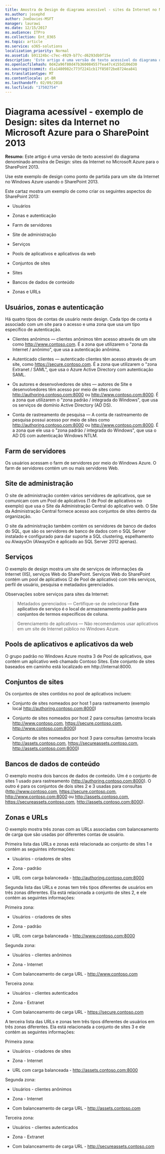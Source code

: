 ```yaml
---
title: Amostra de Design de diagrama acessível - sites da Internet no Microsoft Azure para o SharePoint 2013
ms.author: josephd
author: JoeDavies-MSFT
manager: laurawi
ms.date: 12/15/2017
ms.audience: ITPro
ms.collection: Ent_O365
ms.topic: article
ms.service: o365-solutions
localization_priority: Normal
ms.assetid: b91124bc-c7ec-4929-b77c-d6293db9f15e
description: 'Este artigo é uma versão de texto acessível do diagrama denominado amostra de Design: sites da Internet no Microsoft Azure para o SharePoint 2013.'
ms.openlocfilehash: 0d42a96f80d47b360084557fea47c4155d106d30
ms.sourcegitcommit: d1a1480982c773f2241cb17f85072be8724ea841
ms.translationtype: MT
ms.contentlocale: pt-BR
ms.lasthandoff: 02/09/2018
ms.locfileid: "17502754"
---
```

# <a name="accessible-diagram---design-sample-internet-sites-in-microsoft-azure-for-sharepoint-2013"></a>Diagrama acessível - exemplo de Design: sites da Internet no Microsoft Azure para o SharePoint 2013

**Resumo:** Este artigo é uma versão de texto acessível do diagrama denominado amostra de Design: sites da Internet no Microsoft Azure para o SharePoint 2013.
  
Use este exemplo de design como ponto de partida para um site da Internet no Windows Azure usando o SharePoint 2013.
  
Este cartaz mostra um exemplo de como criar os seguintes aspectos do SharePoint 2013:
  
- Usuários
    
- Zonas e autenticação
    
- Farm de servidores
    
- Site de administração
    
- Serviços
    
- Pools de aplicativos e aplicativos da web
    
- Conjuntos de sites
    
- Sites
    
- Bancos de dados de conteúdo
    
- Zonas e URLs
    
## <a name="users-zones-and-authentication"></a>Usuários, zonas e autenticação

Há quatro tipos de contas de usuário neste design. Cada tipo de conta é associado com um site para o acesso e uma zona que usa um tipo específico de autenticação. 
  
- Clientes anônimos — clientes anônimos têm acesso através de um site como http://www.contoso.com. É a zona que utilizarem o "zona da Internet / anônimo", que usa a autenticação anônima.
    
- Autenticado clientes — autenticado clientes têm acesso através de um site, como https://secure.contoso.com. É a zona que utilizarem o "zona Extranet / SAML", que usa o Azure Active Directory com autenticação SAML.
    
- Os autores e desenvolvedores de sites — autores de Site e desenvolvedores têm acesso por meio de sites como http://authoring.contoso.com:8000 ou http://www.contoso.com:8000. É a zona que utilizarem o "zona padrão / integrada do Windows", que usa os serviços de domínio Active Directory (AD DS).
    
- Conta de rastreamento de pesquisa — A conta de rastreamento de pesquisa possui acesso por meio de sites como http://authoring.contoso.com:8000 ou http://www.contoso.com:8000. É a zona que ele usa o "zona padrão / integrada do Windows", que usa o AD DS com autenticação Windows NTLM.
    
## <a name="server-farm"></a>Farm de servidores

Os usuários acessam o farm de servidores por meio do Windows Azure. O farm de servidores contém um ou mais servidores Web.
  
## <a name="administration-site"></a>Site de administração

O site de administração contém vários servidores de aplicativos, que se comunicam com um Pool de aplicativos (1 de Pool de aplicativos no exemplo) que usa o Site da Administração Central do aplicativo web. O Site da Administração Central fornece acesso aos conjuntos de sites dentro da organização.
  
O site da administração também contém os servidores de banco de dados do SQL, que são os servidores de banco de dados com o SQL Server instalado e configurado para dar suporte a SQL clustering, espelhamento ou AlwaysOn (AlwaysOn é aplicado ao SQL Server 2012 apenas).
  
## <a name="services"></a>Serviços

O exemplo de design mostra um site de serviços de informações da Internet (IIS), serviços Web do SharePoint. Serviços Web do SharePoint contém um pool de aplicativos (2 de Pool de aplicativo) com três serviços, perfil de usuário, pesquisa e metadados gerenciados.
  
Observações sobre serviços para sites da Internet:
  
> Metadados gerenciados — Certifique-se de selecionar **Este aplicativo de serviço é o local de armazenamento padrão para conjuntos de termos específicos de coluna**.
    
> Gerenciamento de aplicativos — Não recomendamos usar aplicativos em um site de Internet público no Windows Azure.
    
## <a name="application-pools-and-web-applications"></a>Pools de aplicativos e aplicativos da web

O grupo padrão no Windows Azure mostra 3 de Pool de aplicativos, que contém um aplicativo web chamado Contoso Sites. Este conjunto de sites baseados em caminho está localizado em http://internal:8000.
  
## <a name="site-collections-and-sites"></a>Conjuntos de sites

Os conjuntos de sites contidos no pool de aplicativos incluem:
  
- Conjunto de sites nomeados por host 1 para rastreamento (exemplo local http://authoring.contoso.com:8000)
    
- Conjunto de sites nomeados por host 2 para consultas (amostra locais http://www.contoso.com, https://secure.contoso.com, http://www.contoso.com:8000)
    
- Conjunto de sites nomeados por host 3 para consultas (amostra locais http://assets.contoso.com, https://secureassets.contoso.com, http://assets.contoso.com:8000)
    
## <a name="content-databases"></a>Bancos de dados de conteúdo

O exemplo mostra dois bancos de dados de conteúdo. Um é o conjunto de sites 1 usado para rastreamento (http://authoring.contoso.com:8000). O outro é para os conjuntos de dois sites 2 e 3 usadas para consultas (http://www.contoso.com, https://secure.contoso.com, http://www.contoso.com:8000 ou http://assets.contoso.com, https://secureassets.contoso.com, http://assets.contoso.com:8000).
  
## <a name="zones-and-urls"></a>Zonas e URLs

O exemplo mostra três zonas com as URLs associadas com balanceamento de carga que são usadas por diferentes contas de usuário. 
  
Primeira lista das URLs e zonas está relacionada ao conjunto de sites 1 e contém as seguintes informações:
  
- Usuários - criadores de sites
    
- Zona - padrão
    
- URL com carga balanceada - http://authoring.contoso.com:8000
    
Segunda lista das URLs e zonas tem três tipos diferentes de usuários em três zonas diferentes. Ela está relacionada a conjunto de sites 2, e ele contém as seguintes informações:
  
Primeira zona:
  
- Usuários - criadores de sites
    
- Zona - padrão
    
- URL com carga balanceada - http://www.contoso.com:8000
    
Segunda zona:
  
- Usuários - clientes anônimos
    
- Zona - Internet
    
- Com balanceamento de carga URL - http://www.contoso.com
    
Terceira zona:
  
- Usuários - clientes autenticados
    
- Zona - Extranet
    
- Com balanceamento de carga URL - https://secure.contoso.com
    
A terceira lista das URLs e zonas tem três tipos diferentes de usuários em três zonas diferentes. Ela está relacionada a conjunto de sites 3 e ele contém as seguintes informações:
  
Primeira zona:
  
- Usuários - criadores de sites
    
- Zona - Internet
    
- URL com carga balanceada - http://assets.contoso.com:8000
    
Segunda zona:
  
- Usuários - clientes anônimos
    
- Zona - Internet
    
- Com balanceamento de carga URL - http://assets.contoso.com
    
Terceira zona:
  
- Usuários - clientes autenticados
    
- Zona - Extranet
    
- Com balanceamento de carga URL - http://secureassets.contoso.com
    

